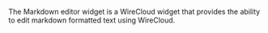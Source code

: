 The Markdown editor widget is a WireCloud widget that provides the ability to edit markdown formatted text using WireCloud.

